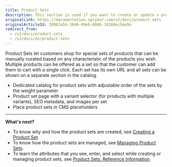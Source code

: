 ```yaml
---
title: Product Sets
description: This section is used if you want to create or update s product set based on specific relations, as well as activate or deactivate them in the Back Office.
originalLink: https://documentation.spryker.com/v2/docs/product-sets
originalArticleId: 28962a5d-1646-49eb-88d6-18160ec5ae9a
redirect_from:
  - /v2/docs/product-sets
  - /v2/docs/en/product-sets
---
```


Product Sets let customers shop for special sets of products that can be manually curated based on any characteristic of the products you wish.
Multiple products can be offered as a set so that the customer can add them to cart with a single click. Each set has its own URL and all sets can be shown on a separate section in the catalog.

* Dedicated catalog for product sets with adjustable order of the sets by the weight parameter
* Product set page with a variant selector (for products with multiple variants), SEO metadata, and images per set
* Place product sets in CMS placeholders

***
**What's next?**

* To know why and how the product sets are created, see [Creating a Product Set](/docs/scos/user/user-guides/{{page.version}}/back-office-user-guide/merchandising/product-sets/creating-product-sets.html).
* To know how the product sets are managed, see [Managing Product Sets](/docs/scos/user/user-guides/{{page.version}}/back-office-user-guide/merchandising/product-sets/managing-product-sets.html).
* To learn the attributes that you see, enter, and select while creating or managing product sets, see [Product Sets: Reference Information](/docs/scos/user/user-guides/{{page.version}}/back-office-user-guide/products/product-sets/references/product-sets-reference-information.html).
